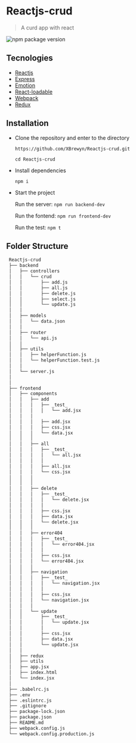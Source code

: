 # Reactjs-crud

> A curd app with react

 ![npm package version](https://img.shields.io/badge/npm%20package->=10.16.3-green)
## Tecnologies

- [Reactjs](https://reactjs.org/) 
- [Express](https://expressjs.com/en/guide/routing.html)
- [Emotion](https://emotion.sh/docs/introduction)
- [React-loadable](https://github.com/jamiebuilds/react-loadable)
- [Webpack](https://webpack.js.org/)
- [Redux](https://redux.js.org/)

## Installation

- Clone the repository and enter to the directory

   `https://github.com/XBrewyn/Reactjs-crud.git`
   
   `cd Reactjs-crud` 
   
- Install dependencies

   `npm i`
   
 - Start the project

   Run the server: `npm run backend-dev`
 
   Run the fontend: `npm run frontend-dev`

   Run the test: `npm t`
     
## Folder Structure

  ```bash
   Reactjs-crud
   ├── backend
   │   ├── controllers
   │   │   └── crud
   │   │       ├── add.js
   │   │       ├── all.js
   │   │       ├── delete.js
   │   │       ├── select.js
   │   │       └── update.js
   │   │
   │   ├── models
   │   │   └── data.json
   │   │
   │   ├── router
   │   │   └── api.js
   │   │
   │   ├── utils
   │   │   ├── helperFunction.js
   │   │   └── helperFunction.test.js
   │   │
   │   └── server.js
   │
   │
   ├── frontend    
   │   ├── components
   │   │   ├── add
   │   │   │   ├── _test_
   │   │   │   │   └── add.jsx
   │   │   │   
   │   │   │   ├── add.jsx
   │   │   │   ├── css.jsx
   │   │   │   └── data.jsx
   │   │   │
   │   │   ├── all
   │   │   │   ├── _test_
   │   │   │   │   └── all.jsx
   │   │   │   │
   │   │   │   ├── all.jsx
   │   │   │   └── css.jsx
   │   │   │ 
   │   │   │   
   │   │   ├── delete
   │   │   │   ├── _test_
   │   │   │   │   └── delete.jsx
   │   │   │   │   
   │   │   │   ├── css.jsx
   │   │   │   ├── data.jsx
   │   │   │   └── delete.jsx
   │   │   │  
   │   │   ├── error404
   │   │   │   ├── _test_
   │   │   │   │   └── error404.jsx
   │   │   │   │  
   │   │   │   ├── css.jsx
   │   │   │   └── error404.jsx
   │   │   │   
   │   │   ├── navigation
   │   │   │   ├── _test_
   │   │   │   │   └── navigation.jsx
   │   │   │   │  
   │   │   │   ├── css.jsx
   │   │   │   └── navigation.jsx
   │   │   │   
   │   │   └── update
   │   │       ├── _test_
   │   │       │   └── update.jsx
   │   │       │  
   │   │       ├── css.jsx
   │   │       ├── data.jsx
   │   │       └── update.jsx
   │   │
   │   ├── redux
   │   ├── utils
   │   ├── app.jsx
   │   ├── index.html
   │   └── index.jsx
   │
   ├── .babelrc.js
   ├── .env
   ├── .eslintrc.js
   ├── .gitignore 
   ├── package-lock.json    
   ├── package.json
   ├── README.md
   ├── webpack.config.js
   └── webpack.config.production.js
   ```
